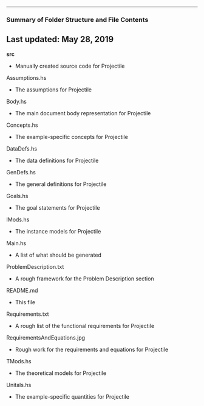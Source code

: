 --------------------------------------------------
### Summary of Folder Structure and File Contents
Last updated: May 28, 2019
--------------------------------------------------

**src**
  - Manually created source code for Projectile

Assumptions.hs
  - The assumptions for Projectile

Body.hs
  - The main document body representation for Projectile

Concepts.hs
  - The example-specific concepts for Projectile

DataDefs.hs
  - The data definitions for Projectile

GenDefs.hs
  - The general definitions for Projectile

Goals.hs
  - The goal statements for Projectile

IMods.hs
  - The instance models for Projectile
  
Main.hs 
  - A list of what should be generated

ProblemDescription.txt
  - A rough framework for the Problem Description section
  
README.md
  - This file

Requirements.txt
  - A rough list of the functional requirements for Projectile

RequirementsAndEquations.jpg
  - Rough work for the requirements and equations for Projectile

TMods.hs
  - The theoretical models for Projectile
  
Unitals.hs
  - The example-specific quantities for Projectile
